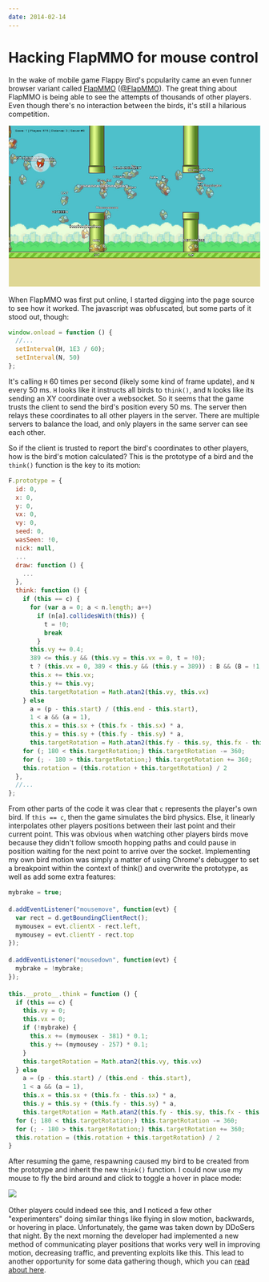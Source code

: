 ```yaml
---
date: 2014-02-14
---
```


# Hacking FlapMMO for mouse control

In the wake of mobile game Flappy Bird's popularity came an even funner browser variant called [FlapMMO](http://flapmmo.com/) ([@FlapMMO](https://twitter.com/FlapMMO)). The great thing about FlapMMO is being able to see the attempts of thousands of other players. Even though there's no interaction between the birds, it's still a hilarious competition.

![](flapmmo.jpg)

When FlapMMO was first put online, I started digging into the page source to see how it worked. The javascript was  obfuscated, but some parts of it stood out, though:

```js
window.onload = function () {
  //...
  setInterval(H, 1E3 / 60);
  setInterval(N, 50)
};
```

It's calling `H` 60 times per second (likely some kind of frame update), and `N` every 50 ms. `H` looks like it instructs all birds to `think()`, and `N` looks like its sending an XY coordinate over a websocket. So it seems that the game trusts the client to send the bird's position every 50 ms. The server then relays these coordinates to all other players in the server. There are multiple servers to balance the load, and only players in the same server can see each other.

So if the client is trusted to report the bird's coordinates to other players, how is the bird's motion calculated? This is the prototype of a bird and the `think()` function is the key to its motion:

```js
F.prototype = {
  id: 0,
  x: 0,
  y: 0,
  vx: 0,
  vy: 0,
  seed: 0,
  wasSeen: !0,
  nick: null,
  ...
  draw: function () {
    ...
  },
  think: function () {
    if (this == c) {
      for (var a = 0; a < n.length; a++)
        if (n[a].collidesWith(this)) {
          t = !0;
          break
        }
      this.vy += 0.4;
      389 <= this.y && (this.vy = this.vx = 0, t = !0);
      t ? (this.vx = 0, 389 < this.y && (this.y = 389)) : B && (B = !1, this.vy = -8);
      this.x += this.vx;
      this.y += this.vy;
      this.targetRotation = Math.atan2(this.vy, this.vx)
    } else
      a = (p - this.start) / (this.end - this.start),
      1 < a && (a = 1),
      this.x = this.sx + (this.fx - this.sx) * a,
      this.y = this.sy + (this.fy - this.sy) * a,
      this.targetRotation = Math.atan2(this.fy - this.sy, this.fx - this.sx);
    for (; 180 < this.targetRotation;) this.targetRotation -= 360;
    for (; - 180 > this.targetRotation;) this.targetRotation += 360;
    this.rotation = (this.rotation + this.targetRotation) / 2
  },
  //...
};
```

From other parts of the code it was clear that `c` represents the player's own bird. If `this == c`, then the game simulates the bird physics. Else, it linearly interpolates other players positions between their last point and their current point. This was obvious when watching other players birds move because they didn't follow smooth hopping paths and could pause in position waiting for the next point to arrive over the socket. Implementing my own bird motion was simply a matter of using Chrome's debugger to set a breakpoint within the context of think() and overwrite the prototype, as well as add some extra features:

```js
mybrake = true;

d.addEventListener("mousemove", function(evt) {
  var rect = d.getBoundingClientRect();
  mymousex = evt.clientX - rect.left,
  mymousey = evt.clientY - rect.top
});

d.addEventListener("mousedown", function(evt) {
  mybrake = !mybrake;
});

this.__proto__.think = function () {
  if (this == c) {
    this.vy = 0;
    this.vx = 0;
    if (!mybrake) {
      this.x += (mymousex - 381) * 0.1;
      this.y += (mymousey - 257) * 0.1;
    }
    this.targetRotation = Math.atan2(this.vy, this.vx)
  } else
    a = (p - this.start) / (this.end - this.start),
    1 < a && (a = 1),
    this.x = this.sx + (this.fx - this.sx) * a,
    this.y = this.sy + (this.fy - this.sy) * a,
    this.targetRotation = Math.atan2(this.fy - this.sy, this.fx - this.sx);
  for (; 180 < this.targetRotation;) this.targetRotation -= 360;
  for (; - 180 > this.targetRotation;) this.targetRotation += 360;
  this.rotation = (this.rotation + this.targetRotation) / 2
}
```

After resuming the game, respawning caused my bird to be created from the prototype and inherit the new `think()` function. I could now use my mouse to fly the bird around and click to toggle a hover in place mode:

![](result.gif)

Other players could indeed see this, and I noticed a few other "experimenters" doing similar things like flying in slow motion, backwards, or hovering in place. Unfortunately, the game was taken down by DDoSers that night. By the next morning the developer had implemented a new method of communicating player positions that works very well in improving motion, decreasing traffic, and preventing exploits like this. This lead to another opportunity for some data gathering though, which you can [read about here](/post/analysis-flapmmo-attempts).